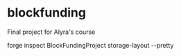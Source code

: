 # blockfunding

Final project for Alyra's course

forge inspect BlockFundingProject storage-layout --pretty
